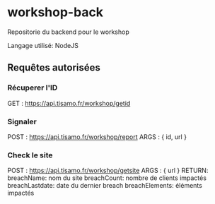 # workshop-back

Repositorie du backend pour le workshop

Langage utilisé: NodeJS

## Requêtes autorisées

### Récuperer l'ID
GET : https://api.tisamo.fr/workshop/getid

### Signaler

POST : https://api.tisamo.fr/workshop/report
ARGS : { id, url }

### Check le site
POST : https://api.tisamo.fr/workshop/getsite
ARGS : { url }
RETURN: 
  breachName: nom du site
  breachCount: nombre de clients impactés
  breachLastdate: date du dernier breach
  breachElements: éléments impactés
